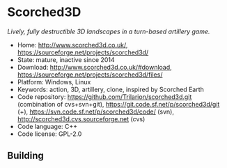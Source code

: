 # Scorched3D

_Lively, fully destructible 3D landscapes in a turn-based artillery game._

- Home: http://www.scorched3d.co.uk/, https://sourceforge.net/projects/scorched3d/
- State: mature, inactive since 2014
- Download: http://www.scorched3d.co.uk/#download, https://sourceforge.net/projects/scorched3d/files/
- Platform: Windows, Linux
- Keywords: action, 3D, artillery, clone, inspired by Scorched Earth
- Code repository: https://github.com/Trilarion/scorched3d.git (combination of cvs+svn+git), https://git.code.sf.net/p/scorched3d/git (+), https://svn.code.sf.net/p/scorched3d/code/ (svn), http://scorched3d.cvs.sourceforge.net (cvs)
- Code language: C++
- Code license: GPL-2.0

## Building


